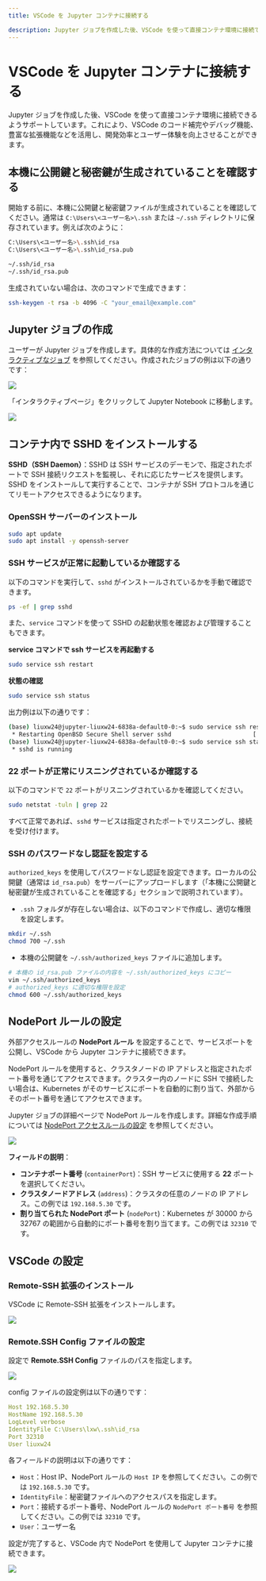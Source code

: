 ```yaml
---
title: VSCode を Jupyter コンテナに接続する

description: Jupyter ジョブを作成した後、VSCode を使って直接コンテナ環境に接続できるようサポートしています。これにより、VSCode のコード補完やデバッグ機能、豊富な拡張機能などを活用し、開発効率とユーザー体験を向上させることができます。
---
```


# VSCode を Jupyter コンテナに接続する

Jupyter ジョブを作成した後、VSCode を使って直接コンテナ環境に接続できるようサポートしています。これにより、VSCode のコード補完やデバッグ機能、豊富な拡張機能などを活用し、開発効率とユーザー体験を向上させることができます。

## 本機に公開鍵と秘密鍵が生成されていることを確認する

開始する前に、本機に公開鍵と秘密鍵ファイルが生成されていることを確認してください。通常は `C:\Users\<ユーザー名>\.ssh` または `~/.ssh` ディレクトリに保存されています。例えば次のように：

```bash
C:\Users\<ユーザー名>\.ssh\id_rsa
C:\Users\<ユーザー名>\.ssh\id_rsa.pub

~/.ssh/id_rsa
~/.ssh/id_rsa.pub
```

生成されていない場合は、次のコマンドで生成できます：

```bash
ssh-keygen -t rsa -b 4096 -C "your_email@example.com"
```

## Jupyter ジョブの作成

ユーザーが Jupyter ジョブを作成します。具体的な作成方法については [インタラクティブなジョブ](../quick-start/interactive.md) を参照してください。作成されたジョブの例は以下の通りです：

![](./img/vscode-ssh/job.webp)

「インタラクティブページ」をクリックして Jupyter Notebook に移動します。

![](./img/vscode-ssh/jupyter.webp)

## コンテナ内で SSHD をインストールする

**SSHD（SSH Daemon）**：SSHD は SSH サービスのデーモンで、指定されたポートで SSH 接続リクエストを監視し、それに応じたサービスを提供します。SSHD をインストールして実行することで、コンテナが SSH プロトコルを通じてリモートアクセスできるようになります。

### OpenSSH サーバーのインストール

```bash
sudo apt update
sudo apt install -y openssh-server
```

### SSH サービスが正常に起動しているか確認する

以下のコマンドを実行して、`sshd` がインストールされているかを手動で確認できます。

```bash
ps -ef | grep sshd
```

また、`service` コマンドを使って SSHD の起動状態を確認および管理することもできます。

**service コマンドで ssh サービスを再起動する**

```bash
sudo service ssh restart
```

**状態の確認**

```bash
sudo service ssh status
```

出力例は以下の通りです：

```bash
(base) liuxw24@jupyter-liuxw24-6838a-default0-0:~$ sudo service ssh restart
 * Restarting OpenBSD Secure Shell server sshd                       [ OK ]
(base) liuxw24@jupyter-liuxw24-6838a-default0-0:~$ sudo service ssh status
 * sshd is running
```

### 22 ポートが正常にリスニングされているか確認する

以下のコマンドで `22` ポートがリスニングされているかを確認してください。

```bash
sudo netstat -tuln | grep 22
```

すべて正常であれば、`sshd` サービスは指定されたポートでリスニングし、接続を受け付けます。

### SSH のパスワードなし認証を設定する

`authorized_keys` を使用してパスワードなし認証を設定できます。ローカルの公開鍵（通常は `id_rsa.pub`）をサーバーにアップロードします（「本機に公開鍵と秘密鍵が生成されていることを確認する」セクションで説明されています）。

- `.ssh` フォルダが存在しない場合は、以下のコマンドで作成し、適切な権限を設定します。

```bash
mkdir ~/.ssh
chmod 700 ~/.ssh
```

- 本機の公開鍵を `~/.ssh/authorized_keys` ファイルに追加します。

```bash
# 本機の id_rsa.pub ファイルの内容を ~/.ssh/authorized_keys にコピー
vim ~/.ssh/authorized_keys
# authorized_keys に適切な権限を設定
chmod 600 ~/.ssh/authorized_keys
```

## NodePort ルールの設定

外部アクセスルールの **NodePort ルール** を設定することで、サービスポートを公開し、VSCode から Jupyter コンテナに接続できます。

NodePort ルールを使用すると、クラスタノードの IP アドレスと指定されたポート番号を通じてアクセスできます。クラスター内のノードに SSH で接続したい場合は、Kubernetes がそのサービスにポートを自動的に割り当て、外部からそのポート番号を通じてアクセスできます。

Jupyter ジョブの詳細ページで NodePort ルールを作成します。詳細な作成手順については [NodePort アクセスルールの設定](../toolbox/external-access/nodeport-rule.md) を参照してください。

![](./img/vscode-ssh/nodeport.webp)

**フィールドの説明**：

- **コンテナポート番号** (`containerPort`)：SSH サービスに使用する **22** ポートを選択してください。
- **クラスタノードアドレス** (`address`)：クラスタの任意のノードの IP アドレス。この例では `192.168.5.30` です。
- **割り当てられた NodePort ポート** (`nodePort`)：Kubernetes が 30000 から 32767 の範囲から自動的にポート番号を割り当てます。この例では `32310` です。

## VSCode の設定

### Remote-SSH 拡張のインストール

VSCode に Remote-SSH 拡張をインストールします。

![](./img/vscode-ssh/remote-ssh.webp)

### **Remote.SSH Config** ファイルの設定

設定で **Remote.SSH Config** ファイルのパスを指定します。

![](./img/vscode-ssh/setting.webp)

config ファイルの設定例は以下の通りです：

```yaml
Host 192.168.5.30
HostName 192.168.5.30
LogLevel verbose
IdentityFile C:\Users\lxw\.ssh\id_rsa
Port 32310
User liuxw24
```

各フィールドの説明は以下の通りです：

- `Host`：Host IP、NodePort ルールの `Host IP` を参照してください。この例では `192.168.5.30` です。
- `IdentityFile`：秘密鍵ファイルへのアクセスパスを指定します。
- `Port`：接続するポート番号、NodePort ルールの `NodePort ポート番号` を参照してください。この例では `32310` です。
- `User`：ユーザー名

設定が完了すると、VSCode 内で NodePort を使用して Jupyter コンテナに接続できます。

![](./img/vscode-ssh/connected.webp)